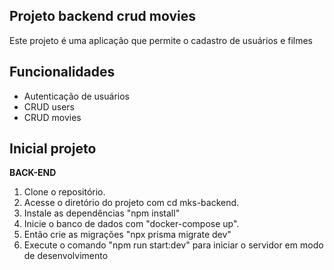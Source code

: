 ## Projeto backend crud movies
Este projeto é uma aplicação que permite o cadastro de usuários e filmes

## Funcionalidades

- Autenticação de usuários
- CRUD users
- CRUD movies

## Inicial projeto

**BACK-END**

1. Clone o repositório.
2. Acesse o diretório do projeto com cd mks-backend.
3. Instale as dependências "npm install"
5. Inicie o banco de dados com "docker-compose up".
7. Então crie as migrações "npx prisma migrate dev"
8. Execute o comando "npm run start:dev" para iniciar o servidor em modo de desenvolvimento
